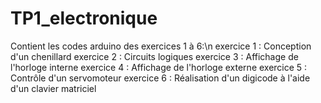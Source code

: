 # TP1_electronique
Contient les codes arduino des exercices 1 à 6:\n
    exercice 1 : Conception d'un chenillard
    exercice 2 : Circuits logiques
    exercice 3 : Affichage de l'horloge interne
    exercice 4 : Affichage de l'horloge externe
    exercice 5 : Contrôle d'un servomoteur
    exercice 6 : Réalisation d'un digicode à l'aide d'un clavier matriciel
